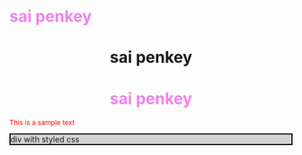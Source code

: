 <!DOCTYPE html>
<html lang="en">
<head>
    <meta charset="UTF-8">
    <meta name="viewport" content="width=device-width, initial-scale=1.0">
    <title>inline lo css implement cheydam</title>
</head>
<body>
    <h1 style="color: violet">sai penkey</h1>
    <h1 style="text-align:center">sai penkey</h1>
    <h1 style="color:violet;text-align:center">sai penkey</h1>
    <p style="color:red;font-size:12px">This is a sample text</p>
 <div style="background-color:lightgray;border:2px solid black">div with styled css</div>
</body>
</html>
